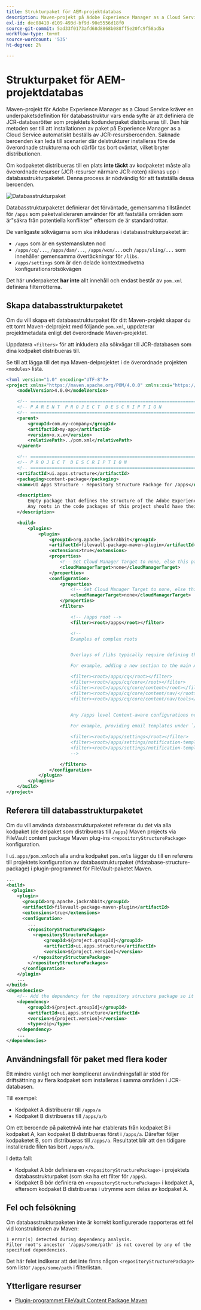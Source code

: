 ```yaml
---
title: Strukturpaket för AEM-projektdatabas
description: Maven-projekt på Adobe Experience Manager as a Cloud Service kräver en definition av underpaketet Databasstruktur vars enda syfte är att definiera de JCR-databasrötter som projektets Code-underpaket distribueras till.
exl-id: dec08410-d109-493d-bf9d-90e5556d18f0
source-git-commit: 5ad33f0173afd68d8868b088ff5e20fc9f58ad5a
workflow-type: tm+mt
source-wordcount: '535'
ht-degree: 2%

---
```


# Strukturpaket för AEM-projektdatabas

Maven-projekt för Adobe Experience Manager as a Cloud Service kräver en underpaketsdefinition för databasstruktur vars enda syfte är att definiera de JCR-databasrötter som projektets kodunderpaket distribueras till. Den här metoden ser till att installationen av paket på Experience Manager as a Cloud Service automatiskt beställs av JCR-resursberoenden. Saknade beroenden kan leda till scenarier där delstrukturer installeras före de överordnade strukturerna och därför tas bort oväntat, vilket bryter distributionen.

Om kodpaketet distribueras till en plats **inte täckt** av kodpaketet måste alla överordnade resurser (JCR-resurser närmare JCR-roten) räknas upp i databasstrukturpaketet. Denna process är nödvändig för att fastställa dessa beroenden.

![Databasstrukturpaket](./assets/repository-structure-packages.png)

Databasstrukturpaketet definierar det förväntade, gemensamma tillståndet för `/apps` som paketvalideraren använder för att fastställa områden som är&quot;säkra från potentiella konflikter&quot; eftersom de är standardrottar.

De vanligaste sökvägarna som ska inkluderas i databasstrukturpaketet är:

+ `/apps` som är en systemansluten nod
+ `/apps/cq/...`, `/apps/dam/...`, `/apps/wcm/...`och `/apps/sling/...` som innehåller gemensamma övertäckningar för `/libs`.
+ `/apps/settings` som är den delade kontextmedvetna konfigurationsrotsökvägen

Det här underpaketet **har inte** allt innehåll och endast består av `pom.xml` definiera filterrötterna.

## Skapa databasstrukturpaketet

Om du vill skapa ett databasstrukturpaket för ditt Maven-projekt skapar du ett tomt Maven-delprojekt med följande `pom.xml`, uppdaterar projektmetadata enligt det överordnade Maven-projektet.

Uppdatera `<filters>` för att inkludera alla sökvägar till JCR-databasen som dina kodpaket distribueras till.

Se till att lägga till det nya Maven-delprojektet i de överordnade projekten `<modules>` lista.

```xml
<?xml version="1.0" encoding="UTF-8"?>
<project xmlns="https://maven.apache.org/POM/4.0.0" xmlns:xsi="https://www.w3.org/2001/XMLSchema-instance" xsi:schemaLocation="https://maven.apache.org/POM/4.0.0 https://maven.apache.org/maven-v4_0_0.xsd">
    <modelVersion>4.0.0</modelVersion>

    <!-- ====================================================================== -->
    <!-- P A R E N T  P R O J E C T  D E S C R I P T I O N                      -->
    <!-- ====================================================================== -->
    <parent>
        <groupId>com.my-company</groupId>
        <artifactId>my-app</artifactId>
        <version>x.x.x</version>
        <relativePath>../pom.xml</relativePath>
    </parent>

    <!-- ====================================================================== -->
    <!-- P R O J E C T  D E S C R I P T I O N                                   -->
    <!-- ====================================================================== -->
    <artifactId>ui.apps.structure</artifactId>
    <packaging>content-package</packaging>
    <name>UI Apps Structure - Repository Structure Package for /apps</name>

    <description>
        Empty package that defines the structure of the Adobe Experience Manager repository the code packages in this project deploy into.
        Any roots in the code packages of this project should have their parent enumerated in the filters list below.
    </description>

    <build>
        <plugins>
            <plugin>
                <groupId>org.apache.jackrabbit</groupId>
                <artifactId>filevault-package-maven-plugin</artifactId>
                <extensions>true</extensions>
                <properties>
                    <!-- Set Cloud Manager Target to none, else this package is deployed and remove all defined filter roots -->
                    <cloudManagerTarget>none</cloudManagerTarget>
                </properties>
                <configuration>
                    <properties>
                        <!-- Set Cloud Manager Target to none, else this package is deployed and remove all defined filter roots -->
                        <cloudManagerTarget>none</cloudManagerTarget>
                    </properties>
                    <filters>

                        <!-- /apps root -->
                        <filter><root>/apps</root></filter>

                        <!--
                        Examples of complex roots


                        Overlays of /libs typically require defining the overlay structure, at each level here.

                        For example, adding a new section to the main AEM Tools navigation, necessitates the following rules:

                        <filter><root>/apps/cq</root></filter>
                        <filter><root>/apps/cq/core</root></filter>
                        <filter><root>/apps/cq/core/content</root></filter>
                        <filter><root>/apps/cq/core/content/nav/</root></filter>
                        <filter><root>/apps/cq/core/content/nav/tools</root></filter>


                        Any /apps level Context-aware configurations need to enumerated here. 
                        
                        For example, providing email templates under `/apps/settings/notification-templates/com.day.cq.replication` necessitates the following rules:

                        <filter><root>/apps/settings</root></filter>
                        <filter><root>/apps/settings/notification-templates</root></filter>
                        <filter><root>/apps/settings/notification-templates/com.day.cq.replication</root></filter>
                        -->

                    </filters>
                </configuration>
            </plugin>
        </plugins>
    </build>
</project>
```

## Referera till databasstrukturpaketet

Om du vill använda databasstrukturpaketet refererar du det via alla kodpaket (de delpaket som distribueras till `/apps`) Maven projects via FileVault content package Maven plug-ins `<repositoryStructurePackage>` konfiguration.

I `ui.apps/pom.xml`och alla andra kodpaket `pom.xml`s lägger du till en referens till projektets konfiguration av databasstrukturpaket (#database-structure-package) i plugin-programmet för FileVault-paketet Maven.

```xml
...
<build>
  <plugins>
    <plugin>
      <groupId>org.apache.jackrabbit</groupId>
      <artifactId>filevault-package-maven-plugin</artifactId>
      <extensions>true</extensions>
      <configuration>
        ...
        <repositoryStructurePackages>
          <repositoryStructurePackage>
              <groupId>${project.groupId}</groupId>
              <artifactId>ui.apps.structure</artifactId>
              <version>${project.version}</version>
          </repositoryStructurePackage>
        </repositoryStructurePackages>
      </configuration>
    </plugin>
    ...
</build>
<dependencies>
    <!-- Add the dependency for the repository structure package so it resolves -->
    <dependency>
        <groupId>${project.groupId}</groupId>
        <artifactId>ui.apps.structure</artifactId>
        <version>${project.version}</version>
        <type>zip</type>
    </dependency>
    ...
</dependencies>
```

## Användningsfall för paket med flera koder

Ett mindre vanligt och mer komplicerat användningsfall är stöd för driftsättning av flera kodpaket som installeras i samma områden i JCR-databasen.

Till exempel:

+ Kodpaket A distribuerar till `/apps/a`
+ Kodpaket B distribueras till `/apps/a/b`

Om ett beroende på paketnivå inte har etablerats från kodpaket B i kodpaket A, kan kodpaket B distribueras först i `/apps/a`. Därefter följer kodpaketet B, som distribueras till `/apps/a`. Resultatet blir att den tidigare installerade filen tas bort `/apps/a/b`.

I detta fall:

+ Kodpaket A bör definiera en `<repositoryStructurePackage>` i projektets databasstrukturpaket (som ska ha ett filter för `/apps`).
+ Kodpaket B bör definiera en `<repositoryStructurePackage>` i kodpaket A, eftersom kodpaket B distribueras i utrymme som delas av kodpaket A.

## Fel och felsökning

Om databasstrukturpaketen inte är korrekt konfigurerade rapporteras ett fel vid konstruktionen av Maven:

```
1 error(s) detected during dependency analysis.
Filter root's ancestor '/apps/some/path' is not covered by any of the specified dependencies.
```

Det här felet indikerar att det inte finns någon `<repositoryStructurePackage>` som listor `/apps/some/path` i filterlistan.

## Ytterligare resurser

+ [Plugin-programmet FileVault Content Package Maven](https://jackrabbit.apache.org/filevault-package-maven-plugin/)
